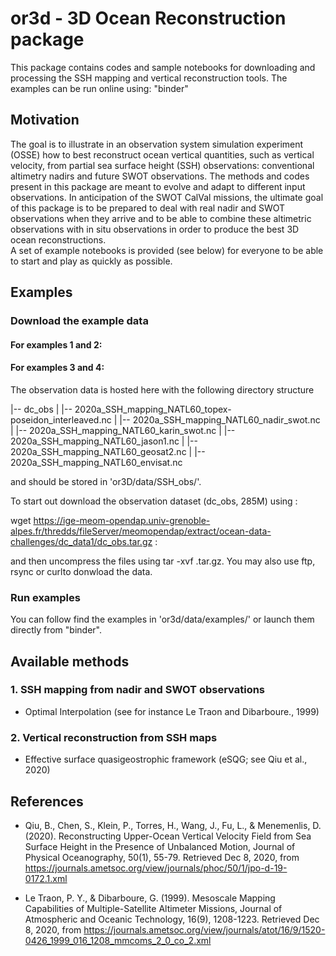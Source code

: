 # or3d - 3D Ocean Reconstruction package

This package contains codes and sample notebooks for downloading and processing the SSH mapping and vertical reconstruction tools.
The examples can be run online using: "binder"

## Motivation

The goal is to illustrate in an observation system simulation experiment (OSSE) how to best reconstruct ocean vertical quantities, such as vertical velocity, from partial sea surface height (SSH) observations: conventional altimetry nadirs and future SWOT observations. The methods and codes present in this package are meant to evolve and adapt to different input observations. In anticipation of the SWOT CalVal missions, the ultimate goal of this package is to be prepared to deal with real nadir and SWOT observations when they arrive and to be able to combine these altimetric observations with in situ observations in order to produce the best 3D ocean reconstructions.  
A set of example notebooks is provided (see below) for everyone to be able to start and play as quickly as possible.

## Examples

### Download the example data

#### For examples 1 and 2:

#### For examples 3 and 4:

The observation data is hosted here with the following directory structure
 
|-- dc_obs
|   |-- 2020a_SSH_mapping_NATL60_topex-poseidon_interleaved.nc
|   |-- 2020a_SSH_mapping_NATL60_nadir_swot.nc 
|   |-- 2020a_SSH_mapping_NATL60_karin_swot.nc
|   |-- 2020a_SSH_mapping_NATL60_jason1.nc
|   |-- 2020a_SSH_mapping_NATL60_geosat2.nc
|   |-- 2020a_SSH_mapping_NATL60_envisat.nc 

and should be stored in 'or3D/data/SSH_obs/'.

To start out download the observation dataset (dc_obs, 285M) using :

wget https://ige-meom-opendap.univ-grenoble-alpes.fr/thredds/fileServer/meomopendap/extract/ocean-data-challenges/dc_data1/dc_obs.tar.gz :
 
and then uncompress the files using tar -xvf <file>.tar.gz. You may also use ftp, rsync or curlto donwload the data.

### Run examples

You can follow find the examples in 'or3d/data/examples/' or launch them directly from "binder".


## Available methods

### 1. SSH mapping from nadir and SWOT observations

- Optimal Interpolation (see for instance Le Traon and Dibarboure., 1999) 


### 2. Vertical reconstruction from SSH maps 

- Effective surface quasigeostrophic framework (eSQG; see Qiu et al., 2020)



## References

- Qiu, B., Chen, S., Klein, P., Torres, H., Wang, J., Fu, L., & Menemenlis, D. (2020). Reconstructing Upper-Ocean Vertical Velocity Field from Sea Surface Height in the Presence of Unbalanced Motion, Journal of Physical Oceanography, 50(1), 55-79. Retrieved Dec 8, 2020, from https://journals.ametsoc.org/view/journals/phoc/50/1/jpo-d-19-0172.1.xml

- Le Traon, P. Y., & Dibarboure, G. (1999). Mesoscale Mapping Capabilities of Multiple-Satellite Altimeter Missions, Journal of Atmospheric and Oceanic Technology, 16(9), 1208-1223. Retrieved Dec 8, 2020, from https://journals.ametsoc.org/view/journals/atot/16/9/1520-0426_1999_016_1208_mmcoms_2_0_co_2.xml
